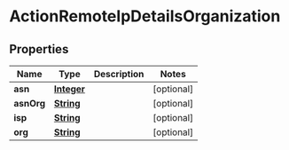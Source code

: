 

# ActionRemoteIpDetailsOrganization


## Properties

| Name | Type | Description | Notes |
|------------ | ------------- | ------------- | -------------|
|**asn** | [**Integer**](Integer.md) |  |  [optional] |
|**asnOrg** | [**String**](String.md) |  |  [optional] |
|**isp** | [**String**](String.md) |  |  [optional] |
|**org** | [**String**](String.md) |  |  [optional] |



